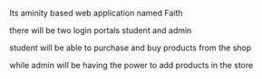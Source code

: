 Its aminity based web application named Faith

there will be two login portals student and admin

student will be able to purchase and  buy products from the shop

while admin will be having the power to add products in the store
